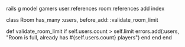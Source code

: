 rails g model gamers user:references room:references
add index









class Room
  has_many :users, before_add: :validate_room_limit

  def validate_room_limit
    if self.users.count >  self.limit
    errors.add(:users, "Room is full, already has #{self.users.count} players")
    end
  end
end
